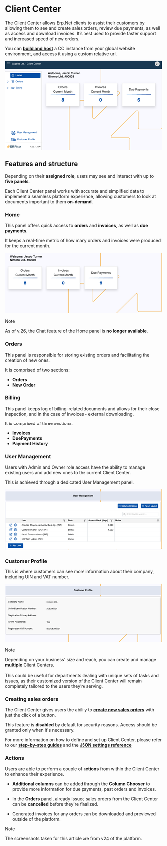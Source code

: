 # Client Center

The Client Center allows Erp.Net clients to assist their customers by allowing them to see and create sales orders, review due payments, as well as access and download invoices. It’s best used to provide faster support and increased speed of new orders. 

You can **[build and host](how-to/define-a-new-cc.md)** a CC instance from your global website environment, and access it using a custom relative url.

![picture](pictures/client_center_v26.png)

## Features and structure

Depending on their **assigned role**, users may see and interact with up to **five panels**. 

Each Client Center panel works with accurate and simplified data to implement a seamless platform experience, allowing customers to look at documents important to them **on-demand**.

### Home

This panel offers quick access to **orders** and **invoices**, as well as **due payments**.

It keeps a real-time metric of how many orders and invoices were produced for the current month.

![picture](pictures/home_v26.png)

> [!NOTE]
> 
> As of v.26, the Chat feature of the Home panel is **no longer available**.

### Orders

This panel is responsible for storing existing orders and facilitating the creation of new ones. 

It is comprised of two sections:

* **Orders**
* **New Order** 

### Billing

This panel keeps log of billing-related documents and allows for their close inspection, and in the case of invoices - external downloading.

It is comprised of three sections:

* **Invoices**
* **DuePayments**
* **Payment History**

### User Management

Users with Admin and Owner role access have the ability to manage existing users and add new ones to the current Client Center.

This is achieved through a dedicated User Management panel.

![picture](pictures/user_management.png)

### Customer Profile

This is where customers can see more information about their company, including UIN and VAT number.

![picture](pictures/customer_profile.png)

> [!NOTE]
>
> Depending on your business' size and reach, you can create and manage **multiple** Client Centers. <br> <br> This could be useful for departments dealing with unique sets of tasks and issues, as their customized version of the Client Center will remain completely tailored to the users they’re serving.

### Creating sales orders

The Client Center gives users the ability to **[create new sales orders](how-to/create-new-order.md)** with just the click of a button.

This feature is **disabled** by default for security reasons. Access should be granted only when it's necessary.

For more information on how to define and set up Client Center, please refer to our **[step-by-step guides](how-to/index.md)** and the **[JSON settings reference](reference.md)**

### Actions

Users are able to perform a couple of **actions** from within the Client Center to enhance their experience.

- **Additional columns** can be added through the **Column Chooser** to provide more information for due payments, past orders and invoices.

- In the **Orders** panel, already issued sales orders from the Client Center can be **cancelled** before they're finalized.

- Generated invoices for any orders can be downloaded and previewed outside of the platform.

> [!NOTE]
> 
> The screenshots taken for this article are from v24 of the platform.
